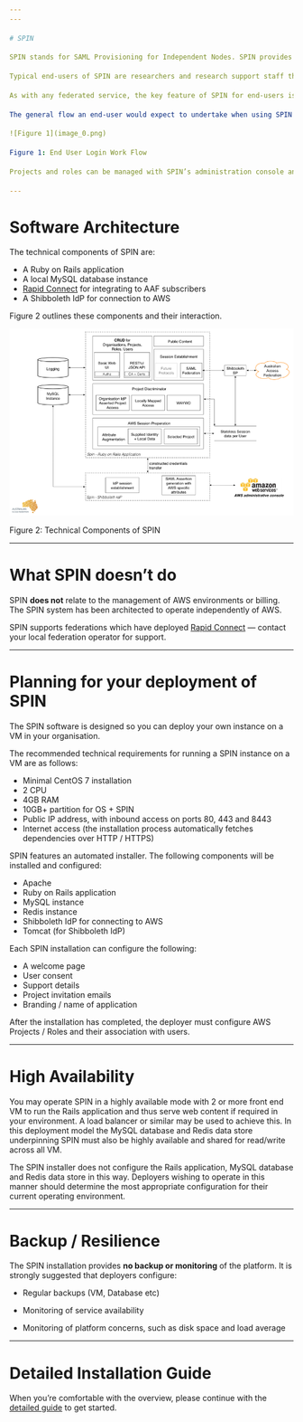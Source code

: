 ```yaml
---
---

# SPIN

SPIN stands for SAML Provisioning for Independent Nodes. SPIN provides a means for which subscribers to an Identity Federation such as the [Australian Access Federation](http://aaf.edu.au/) can access [Amazon Web Services](http://aws.amazon.com/) (AWS).

Typical end-users of SPIN are researchers and research support staff that need to login to the AWS administrative console in order to control resources such as EC2 instances and S3 storage. SPIN may also be used to assist with limiting access to specific parts of the AWS administrative console by linking end-users federated credentials to AWS Identity and Access Management (IAM) roles. Finally SPIN assists with login when users are working on several projects concurrently and thus require access to several different AWS administrative consoles.

As with any federated service, the key feature of SPIN for end-users is usage of their well known institutional credentials to access AWS without the need to be issued new, less often used and thus easily forgotten credentials, for each AWS administrative domain they require access to.

The general flow an end-user would expect to undertake when using SPIN to the AWS administrative console is outlined in figure 1 below:

![Figure 1](image_0.png)

Figure 1: End User Login Work Flow

Projects and roles can be managed with SPIN’s administration console and [RESTful API](http://ausaccessfed.github.io/spin/doc/api/v1/overview.html).

---
```


# Software Architecture

The technical components of SPIN are:

* A Ruby on Rails application
* A local MySQL database instance
* [Rapid Connect](https://rapid.aaf.edu.au/) for integrating to AAF subscribers
* A Shibboleth IdP for connection to AWS

Figure 2  outlines these components and their interaction.

![Figure 2](image_1.png)

Figure 2: Technical Components of SPIN

---

# What SPIN doesn’t do

SPIN **does not** relate to the management of AWS environments or billing. The SPIN system has been architected to operate independently of AWS.

SPIN supports federations which have deployed [Rapid Connect](https://rapid.aaf.edu.au/) — contact your local federation operator for support.

---

# Planning for your deployment of SPIN

The SPIN software is designed so you can deploy your own instance on a VM in your organisation. 

The recommended technical requirements for running a SPIN instance on a VM are as follows:

* Minimal CentOS 7 installation
* 2 CPU
* 4GB RAM
* 10GB+ partition for OS + SPIN
* Public IP address, with inbound access on ports 80, 443 and 8443
* Internet access (the installation process automatically fetches dependencies over HTTP / HTTPS)

SPIN features an automated installer. The following components will be installed and configured:

* Apache
* Ruby on Rails application
* MySQL instance
* Redis instance
* Shibboleth IdP for connecting to AWS
* Tomcat (for Shibboleth IdP)

Each SPIN installation can configure the following:

* A welcome page
* User consent
* Support details
* Project invitation emails
* Branding / name of application

After the installation has completed, the deployer must configure AWS Projects / Roles and their association with users.

---

# High Availability

You may operate SPIN in a highly available mode with 2 or more front end VM to run the Rails application and thus serve web content if required in your environment. A load balancer or similar may be used to achieve this. In this deployment model the MySQL database and Redis data store underpinning SPIN must also be highly available and shared for read/write across all VM.

The SPIN installer does not configure the Rails application, MySQL database and Redis data store in this way. Deployers wishing to operate in this manner should determine the most appropriate configuration for their current operating environment.

---

# Backup / Resilience

The SPIN installation provides **no backup or monitoring** of the platform. It is strongly suggested that deployers configure:

* Regular backups (VM, Database etc)

* Monitoring of service availability

* Monitoring of platform concerns, such as disk space and load average

---

# Detailed Installation Guide

When you’re comfortable with the overview, please continue with the [detailed guide](detailed_guide.html) to get started.

